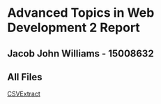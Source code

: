Advanced Topics in Web Development 2 Report
=======
## Jacob John Williams - 15008632

## All Files
[CSVExtract](https://github.com/SnoozyRests/atiwd2/blob/master/php/CSVExtract.php)


